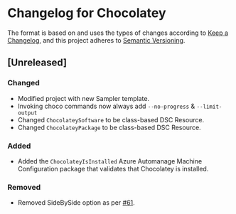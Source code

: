 # Changelog for Chocolatey

The format is based on and uses the types of changes according to [Keep a Changelog](https://keepachangelog.com/en/1.0.0/),
and this project adheres to [Semantic Versioning](https://semver.org/spec/v2.0.0.html).

## [Unreleased]

### Changed

- Modified project with new Sampler template.
- Invoking choco commands now always add `--no-progress` & `--limit-output`
- Changed `ChocolateySoftware` to be class-based DSC Resource.
- Changed `ChocolateyPackage` to be class-based DSC Resource.

### Added

- Added the `ChocolateyIsInstalled` Azure Automanage Machine Configuration package that validates that Chocolatey is installed.

### Removed

- Removed SideBySide option as per [#61](https://github.com/chocolatey-community/Chocolatey/issues/61).
